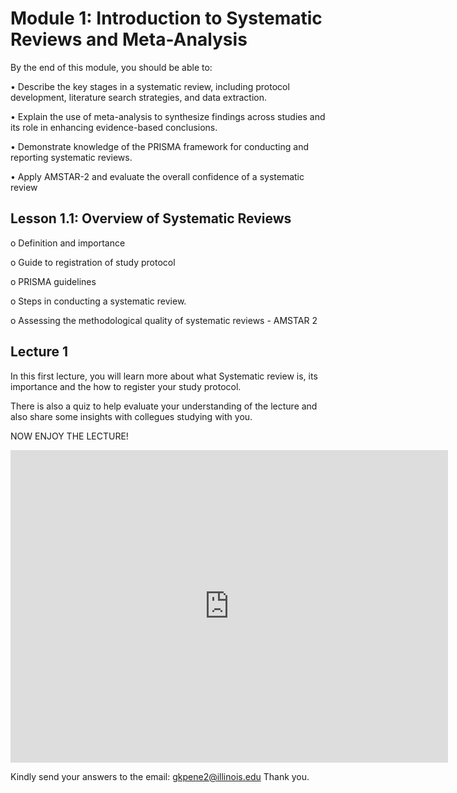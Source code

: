 # Module 1: Introduction to Systematic Reviews and Meta-Analysis 

By the end of this module, you should be able to:

•	Describe the key stages in a systematic review, including protocol development, literature search strategies,
and data extraction.

•	Explain the use of meta-analysis to synthesize findings across studies and its role in enhancing evidence-based conclusions.

•	Demonstrate knowledge of the PRISMA framework for conducting and reporting systematic reviews.

•	Apply AMSTAR-2 and evaluate the overall confidence of a systematic review


##	Lesson 1.1: Overview of Systematic Reviews

o	Definition and importance

o	Guide to registration of study protocol

o	PRISMA guidelines

o	Steps in conducting a systematic review.

o	Assessing the methodological quality of systematic reviews - AMSTAR 2 

## Lecture 1 

In this first lecture, you will learn more about what Systematic review is, its 
importance and the how to register your study protocol. 

There is also a quiz to help evaluate your understanding of the lecture and also
share some insights with collegues studying with you. 

NOW ENJOY THE LECTURE!


<iframe width="700" height="500" src="https://share.synthesia.io/4af3858a-65a2-4475-ba48-7061ea3059c9" frameborder="0" allow="accelerometer; autoplay; clipboard-write; encrypted-media; gyroscope; picture-in-picture" allowfullscreen></iframe>

Kindly send your answers to the email: gkpene2@illinois.edu
Thank you.


